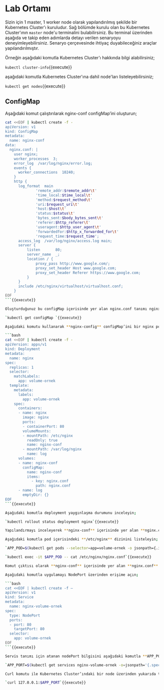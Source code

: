 # Lab Ortamı

Sizin için 1 master, 1 worker node olarak yapılandırılmış şekilde bir Kubernetes Cluster'ı kuruludur. Sağ bölümde kurulu olan bu Kubernetes Cluster'ının `master` node'u terminalini bulabilirsiniz. Bu terminal üzerinden aşağıda ve takip eden adımlarda detayı verilen senaryoyu deneyimleyebilirsiniz. Senaryo çerçevesinde ihtiyaç duyabileceğiniz araçlar yapılandırılmıştır.

Örneğin aşağıdaki komutla Kubernetes Cluster'ı hakkında bilgi alabilirsiniz;

`kubectl cluster-info`{{execute}}

aşağıdaki komutla Kubernetes Cluster'ına dahil node'ları listeleyebilirsiniz;

`kubectl get nodes`{{execute}}

## ConfigMap

Aşağıdaki komut çalıştırılarak nginx-conf configMap’ini oluşturun;

```bash
cat <<EOF | kubectl create -f -
apiVersion: v1
kind: ConfigMap
metadata:
  name: nginx-conf
data:
  nginx.conf: |
    user nginx;
    worker_processes  3;
    error_log  /var/log/nginx/error.log;
    events {
      worker_connections  10240;
    }
    http {
      log_format  main
              'remote_addr:$remote_addr\t'
              'time_local:$time_local\t'
              'method:$request_method\t'
              'uri:$request_uri\t'
              'host:$host\t'
              'status:$status\t'
              'bytes_sent:$body_bytes_sent\t'
              'referer:$http_referer\t'
              'useragent:$http_user_agent\t'
              'forwardedfor:$http_x_forwarded_for\t'
              'request_time:$request_time';
      access_log  /var/log/nginx/access.log main;
      server {
          listen       80;
          server_name  _;
          location / {
              proxy_pass http://www.google.com/;
              proxy_set_header Host www.google.com;
              proxy_set_header Referer https://www.google.com;
          }
      }
      include /etc/nginx/virtualhost/virtualhost.conf;
    }
EOF
```{{execute}}

Oluşturduğunuz bu configMap içerisinde yer alan nginx.conf tanımı nginx’i Google için bir reverse proxy olarak yapılandıracak şekilde hazırlanmıştır. configMap’in oluştuğunu teyit edin;

`kubectl get configMap `{{execute}}

Aşağıdaki komutu kullanarak **nginx-config** configMap’ini bir nginx pod’una volume olarak bağlayın;

```bash
cat <<EOF | kubectl create -f -
apiVersion: apps/v1
kind: Deployment
metadata:
  name: nginx
spec:
  replicas: 1
  selector:
    matchLabels:
      app: volume-ornek
  template:
    metadata:
      labels:
        app: volume-ornek
    spec:
      containers:
      - name: nginx
        image: nginx
        ports:
        - containerPort: 80
        volumeMounts:
        - mountPath: /etc/nginx
          readOnly: true
          name: nginx-conf
        - mountPath: /var/log/nginx
          name: log
      volumes:
      - name: nginx-conf
        configMap:
          name: nginx-conf
          items:
            - key: nginx.conf
              path: nginx.conf
      - name: log
        emptyDir: {}
EOF 
```{{execute}}

Aşağıdaki komutla deployment yaygınlaşma durumunu inceleyin;

`kubectl rollout status deployment nginx`{{execute}}

Yapılandırmayı inceleyerek **nginx-conf** içerisinde yer alan **nginx.conf**’un pod içerisinde **/etc/nginx** altına bağlandığını teyit edin.

Aşağıdaki komutla pod içerisindeki **/etc/nginx** dizinini listeleyin;

`APP_POD=$(kubectl get pods --selector=app=volume-ornek -o jsonpath={.items..metadata.name})`{{execute}}

`kubectl exec -it $APP_POD -- cat /etc/nginx/nginx.conf`{{execute}}

Komut çıktısı olarak **nginx-conf** içerisinde yer alan **nginx.conf**’un verildiğini teyit edin.

Aşağıdaki komutla uygulamayı NodePort üzerinden erişime açın;

```bash
cat <<EOF | kubectl create -f –
apiVersion: v1
kind: Service
metadata:
  name: nginx-volume-ornek
spec:
  type: NodePort
  ports:
  - port: 80
    targetPort: 80
  selector:
    app: volume-ornek
EOF
```{{execute}}

Servis tanımı için atanan nodePort bilgisini aşağıdaki komutla **APP_PORT** değişkenine atayın;

`APP_PORT=$(kubectl get services nginx-volume-ornek -o=jsonpath='{.spec.ports[0].nodePort}')`{{execute}}

Curl komutu ile Kubernetes Cluster’ındaki bir node üzerinden yukarıda tespit ettiğiniz **APP_PORT**’a bir talep gönderin;

`curl 127.0.0.1:$APP_PORT`{{execute}}